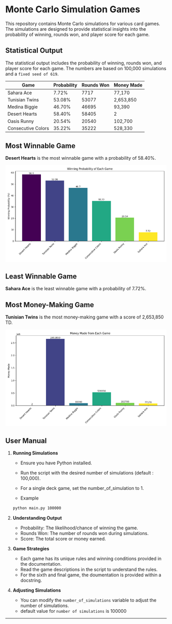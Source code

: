 # Monte Carlo Simulation Games

This repository contains Monte Carlo simulations for various card games. The simulations are designed to provide statistical insights into the probability of winning, rounds won, and player score for each game.

## Statistical Output

The statistical output includes the probability of winning, rounds won, and player score for each game. The numbers are based on 100,000 simulations and a `fixed seed of 619`.

| Game               | Probability | Rounds Won | Money Made   |
| ------------------ | ----------- | ---------- | ------- |
| Sahara Ace         | 7.72%       | 7717       | 77,170   |
| Tunisian Twins     | 53.08%      | 53077      | 2,653,850 |
| Medina Biggie      | 46.70%      | 46695      | 93,390   |
| Desert Hearts      | 58.40%      | 58405      | 2       |
| Oasis Runny        | 20.54%      | 20540      | 102,700  |
| Consecutive Colors | 35.22%      | 35222      | 528,330  |



## Most Winnable Game

**Desert Hearts** is the most winnable game with a probability of 58.40%.

![alt text](winning_probability_bar_chart.png)

## Least Winnable Game

**Sahara Ace** is the least winnable game with a probability of 7.72%.

## Most Money-Making Game

**Tunisian Twins** is the most money-making game with a score of 2,653,850 TD.

![alt text](money_made_bar_chart.png)

## User Manual

1. **Running Simulations**
    - Ensure you have Python installed.
    - Run the script with the desired number of simulations (default : 100,000).
    - For a single deck game, set the number_of_simulation to 1.



    - Example 
  
    ```bash
    python main.py 100000
    ```

2. **Understanding Output**
    - Probability: The likelihood/chance of winning the game.
    - Rounds Won: The number of rounds won during simulations.
    - Score: The total score or money earned.

3. **Game Strategies**
    - Each game has its unique rules and winning conditions provided in the documentation.
    - Read the game descriptions in the script to understand the rules.
    - For the sixth and final game, the doumentation is provided within a docstring.

4. **Adjusting Simulations**
    - You can modify the `number_of_simulations` variable to adjust the number of simulations.
    - default value for `number of simulations` is 100000

---
